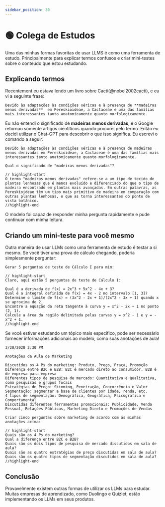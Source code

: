 ```yaml
---
sidebar_position: 30
---
```


# 🟢 Colega de Estudos

Uma das minhas formas favoritas de usar LLMS é como uma ferramenta de estudo. Principalmente para explicar termos confusos e criar mini-testes sobre o conteúdo que estou estudando.

## Explicando termos

Recentement eu estava lendo um livro sobre Cacti(@nobel2002cacti), e eu vi a seguinte frase:

```text
Devido às adaptações às condições xéricas e à presença de **madeiras menos derivadas**  em Pereskioideae, a Cactaceae é uma das famílias mais interessantes tanto anatomicamente quanto morfologicamente.
```

Eu não entendi o significado de **madeiras menos derivadas**, e o Google retornou somente artigos científicos quando procurei pelo termo. Então eu decidi utilizar o Chat-GPT para descobrir o que isso significa. Eu escrevi o comando a seguir:

```text
Devido às adaptações às condições xéricas e à presença de madeiras menos derivadas em Pereskioideae, a Cactaceae é uma das famílias mais interessantes tanto anatomicamente quanto morfologicamente.

Qual o significado de "madeiras menos derivadas"?

// highlight-start
O termo "madeiras menos derivadas" refere-se a um tipo de tecido de plantas lenhosas que é menos evoluído e diferenciado do que o tipo de madeira encontrado em plantas mais avançadas. Em outras palavras, as Pereskioideae têm um tipo mais primitivo de madeira em comparação com outras plantas lenhosas, o que as torna interessantes do ponto de vista botânico.
//highlight-end
```

O modelo foi capaz de responder minha pergunta rapidamente e pude continuar com minha leitura.

## Criando um mini-teste para você mesmo

Outra maneira de usar LLMs como uma ferramenta de estudo é testar a si mesmo. Se você tiver uma prova de cálculo chegando, poderia simplesmente perguntar:

```text
Gerar 5 perguntas de teste de Cálculo I para mim:

// highlight-start
Claro, aqui estão 5 perguntas de teste de Cálculo I:

Qual é a derivada de f(x) = 2x^3 + 5x^2 - 4x + 3?
Qual é a integral definida de f(x) = 4x - 2 no intervalo [1, 3]?
Determine o limite de f(x) = (3x^2 - 2x + 1)/(2x^2 - 3x + 1) quando x se aproxima de 2.
Encontre a equação da reta tangente à curva y = x^2 - 2x + 1 no ponto (2, 1).
Calcule a área da região delimitada pelas curvas y = x^2 - 1 e y = -x^2 + 1.
//highlight-end
```

Se você estiver estudando um tópico mais específico, pode ser necessário fornecer informações adicionais ao modelo, como suas anotações de aula!

```text
3/20/2020 2:30 PM

Anotações da Aula de Marketing

Discutidos os 4 Ps do marketing: Produto, Preço, Praça, Promoção
Diferença entre B2C e B2B: B2C é mercado direto ao consumidor, B2B é de empresa para empresa
Diferentes tipos de pesquisa de mercado: Quantitativa e Qualitativa, como pesquisas e grupos focais
Estratégias de Preço: Skimming, Penetração, Concorrência e Valor
Segmentação: segmentar a base de clientes por idade, renda, etc.
4 tipos de segmentação: Demográfica, Geográfica, Psicográfica e Comportamental
Discutidas diferentes ferramentas promocionais: Publicidade, Venda Pessoal, Relações Públicas, Marketing Direto e Promoções de Vendas

Criar cinco perguntas sobre marketing de acordo com as minhas anotações acima:

// highlight-start
Quais são os 4 Ps do marketing?
Qual a diferença entre B2C e B2B?
Quais são os dois tipos de pesquisa de mercado discutidos em sala de aula?
Quais são as quatro estratégias de preço discutidas em sala de aula?
Quais são os quatro tipos de segmentação discutidos em sala de aula?
//highlight-end
```

## Conclusão

Provavelmente existem outras formas de utilizar os LLMs para estudar. Muitas empresas de aprendizado, como Duolingo e Quizlet, estão implementando os LLMs em seus produtos.
